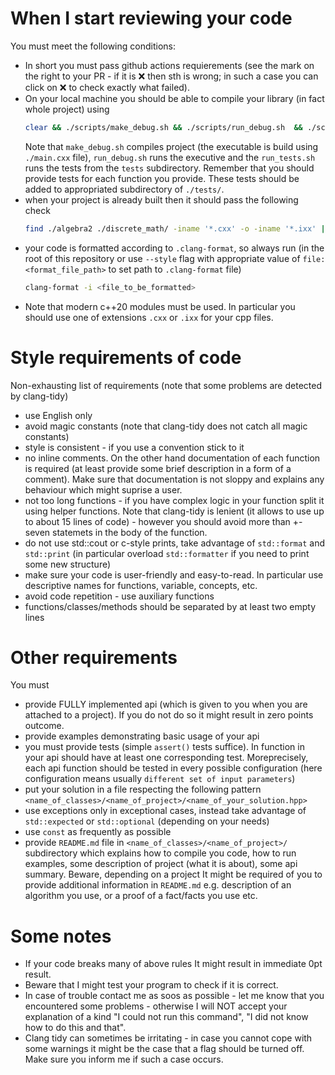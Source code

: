 # When I start reviewing your code

You must meet the following conditions:

- In short you must pass github actions requierements (see the mark on the right to your PR - if it is &#x274c; then sth is wrong; in such a case you can click on &#x274c; to check exactly what failed).
- On your local machine you should be able to compile your library (in fact whole project) using
  ```bash
  clear && ./scripts/make_debug.sh && ./scripts/run_debug.sh  && ./scripts/run_tests.sh
  ```
  Note that `make_debug.sh` compiles project (the executable is build using `./main.cxx` file), `run_debug.sh` runs the executive and the `run_tests.sh` runs the tests from the `tests` subdirectory. Remember that you should provide tests for each function you provide. These tests should be added to appropriated subdirectory of `./tests/`.
- when your project is already built then it should pass the following check 
  ```bash
  find ./algebra2 ./discrete_math/ -iname '*.cxx' -o -iname '*.ixx' | xargs clang-tidy-18  -p ./build/debug/ --extra-arg=-std=c++26
  ```
- your code is formatted according to `.clang-format`, so always run (in the root of this repository or use `--style` flag with appropriate value of `file:<format_file_path>` to set path to `.clang-format` file)
  ```bash
  clang-format -i <file_to_be_formatted>
  ```
- Note that modern c++20 modules must be used. In particular you should use one of extensions `.cxx` or `.ixx` for your cpp files.

# Style requirements of code

Non-exhausting list of requirements (note that some problems are detected by clang-tidy)

- use English only
- avoid magic constants (note that clang-tidy does not catch all magic constants)
- style is consistent - if you use a convention stick to it
- no inline comments. On the other hand documentation of each function is required (at least provide some brief description in a form of a comment). Make sure that documentation is not sloppy and explains any behaviour which might suprise a user.
- not too long functions - if you have complex logic in your function split it using helper functions. Note that clang-tidy is lenient (it allows to use up to about 15 lines of code) - however you should avoid more than +-seven statemets in the body of the function.
- do not use std::cout or c-style prints, take advantage of `std::format` and `std::print` (in particular overload `std::formatter` if you need to print some new structure)
- make sure your code is user-friendly and easy-to-read. In particular use descriptive names for functions, variable, concepts, etc.
- avoid code repetition - use auxiliary functions
- functions/classes/methods should be separated by at least two empty lines
 # Other requirements
You must
 -  provide FULLY implemented api (which is given to you when you are attached to a project). If you do not do so it might result in zero points outcome.
 - provide examples demonstrating basic usage of your api
 - you must provide tests (simple `assert()` tests suffice). In function in your api should have at least one corresponding test. Moreprecisely, each api function should be tested in every possible configuration (here configuration means usually `different set of input parameters`)
 - put your solution in a file  respecting the following pattern `<name_of_classes>/<name_of_project>/<name_of_your_solution.hpp>`
 - use exceptions only in exceptional cases, instead take advantage of `std::expected` or `std::optional` (depending on your needs)
 - use `const` as frequently as possible
 - provide `README.md` file in `<name_of_classes>/<name_of_project>/` subdirectory which explains how to compile you code, how to run examples, some description of project (what it is about), some api summary. Beware, depending on a project It might be required of you to provide additional information in `README.md` e.g. description of an algorithm you use, or a proof of a fact/facts you use etc.

# Some notes

- If your code breaks many of above rules It might result in immediate 0pt result.
- Beware that I might test your program to check if it is correct.
- In case of trouble contact me as soos as possible - let me know that you encountered some problems - otherwise I will NOT accept your explanation of a kind "I could not run this command", "I did not know how to do this and that".
- Clang tidy can sometimes be irritating - in case you cannot cope with some warnings it might be the case that a flag should be turned off. Make sure you inform me if such a case occurs.
